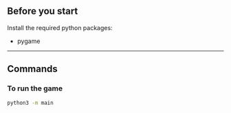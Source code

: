 ## Before you start
Install the required python packages:
- pygame

---

## Commands
### To run the game
```bash
python3 -m main
```